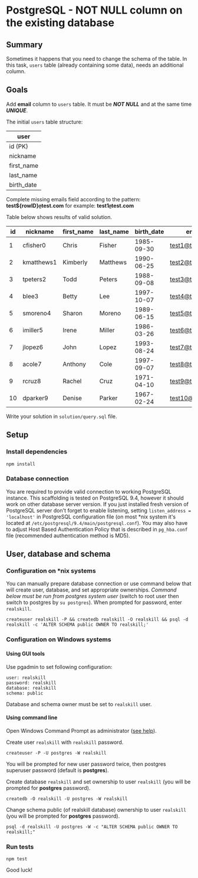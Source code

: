 # PostgreSQL - NOT NULL column on the existing database 

## Summary
Sometimes it happens that you need to change the schema of the table. In this task, `users` table (already containing some data), needs an additional column.

## Goals

Add **email** column to `users` table. It must be ***NOT NULL*** and at the same time ***UNIQUE***. 

The initial `users` table structure:

| user       | 
|------------|
| id (PK)    |
| nickname   |
| first_name |
| last_name  |
| birth_date |


Complete missing emails field according to the pattern:
**test${rowID}`@`test.com** for example: **test1`@`test.com**

Table below shows results of valid solution.

|  id   | nickname    | first_name | last_name  | birth_date | email            |
|-------|-------------|------------|------------|------------|------------------|
|  1    | cfisher0    | Chris      | Fisher     | 1985-09-30 | test1@test.com   |
|  2    | kmatthews1  | Kimberly   | Matthews   | 1990-06-25 | test2@test.com   |
|  3    | tpeters2    | Todd       | Peters     | 1988-09-08 | test3@test.com   |
|  4    | blee3       | Betty      | Lee        | 1997-10-07 | test4@test.com   |
|  5    | smoreno4    | Sharon     | Moreno     | 1989-06-15 | test5@test.com   |
|  6    | imiller5    | Irene      | Miller     | 1986-03-26 | test6@test.com   |
|  7    | jlopez6     | John       | Lopez      | 1993-08-24 | test7@test.com   |
|  8    | acole7      | Anthony    | Cole       | 1997-09-07 | test8@test.com   |
|  9    | rcruz8      | Rachel     | Cruz       | 1971-04-10 | test9@test.com   |
|  10   | dparker9    | Denise     | Parker     | 1967-02-24 | test10@test.com  |

Write your solution in `solution/query.sql` file.

## Setup

### Install dependencies 

```
npm install
```
 
### Database connection

You are required to provide valid connection to working PostgreSQL instance. This scaffolding is tested on PostgreSQL 9.4, however it should work on other 
database server version. 
If you just installed fresh version of PostgreSQL server don't forget to enable listening, setting `listen_address = 'localhost'` in PostgreSQL configuration
 file (on most *nix system it's located at `/etc/postgresql/9.4/main/postgresql.conf`). You may also have to adjust Host Based Authentication Policy that is 
 described in `pg_hba.conf` file (recommended authentication method is MD5).
 
## User, database and schema

### Configuration on *nix systems

You can manually prepare database connection or use command below that will create user, database, and set appropriate ownerships.
*Command below must be run from postgres system user* (switch to root user then switch to postgres by `su postgres`). When prompted for password, enter
 `realskill`.
```  
createuser realskill -P && createdb realskill -O realskill && psql -d realskill -c 'ALTER SCHEMA public OWNER TO realskill;'
```

### Configuration on Windows systems

#### Using GUI tools
Use pgadmin to set following configuration:
```
user: realskill
password: realskill
database: realskill
schema: public
```
Database and schema owner must be set to `realskill` user.

#### Using command line

Open Windows Command Prompt as administrator ([see help](https://technet.microsoft.com/en-us/library/cc947813.aspx)).

Create user `realskill` with `realskill` password.

```
createuser -P -U postgres -W realskill
```

You will be prompted for new user password twice, then postgres superuser password (default is **postgres**).

Create database `realskill` and set ownership to user `realskill` (you will be prompted for **postgres** password).

```
createdb -O realskill -U postgres -W realskill
```

Change schema public (of realskill database) ownership to user `realskill` (you will be prompted for **postgres** password).

```
psql -d realskill -U postgres -W -c "ALTER SCHEMA public OWNER TO realskill;"
```

### Run tests

    npm test

Good luck!
